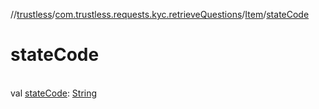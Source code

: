 //[trustless](../../../index.md)/[com.trustless.requests.kyc.retrieveQuestions](../index.md)/[Item](index.md)/[stateCode](state-code.md)

# stateCode

\
val [stateCode](state-code.md): [String](https://kotlinlang.org/api/latest/jvm/stdlib/kotlin/-string/index.html)
